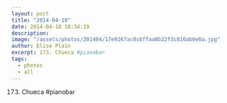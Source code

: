 ```yaml
---
layout: post
title: "2014-04-18"
date: 2014-04-18 18:34:19
description: 
image: "/assets/photos/201404/17e9267ac0c6ffaa0b22f3c810ab0e0a.jpg"
author: Elise Plain
excerpt: 173. Chueca #pianobar
tags: 
  - photos
  - all
---
```


173. Chueca #pianobar
<p></p>
